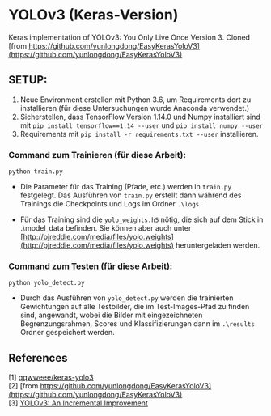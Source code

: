 # YOLOv3 (Keras-Version)
Keras implementation of YOLOv3: You Only Live Once Version 3.
Cloned [from https://github.com/yunlongdong/EasyKerasYoloV3](https://github.com/yunlongdong/EasyKerasYoloV3)

## SETUP:

1. Neue Environment erstellen mit Python 3.6, um Requirements dort zu installieren (für diese Untersuchungen wurde Anaconda verwendet.)
2. Sicherstellen, dass TensorFlow Version 1.14.0 und Numpy installiert sind mit ```pip install tensorflow==1.14 --user``` und ```pip install numpy --user```
3. Requirements mit ```pip install -r requirements.txt --user``` installieren.

### Command zum Trainieren (für diese Arbeit):
```python train.py```

- Die Parameter für das Training (Pfade, etc.) werden in ```train.py``` festgelegt. Das Ausführen von ```train.py``` erstellt dann während des Trainings die Checkpoints und Logs im Ordner ```.\logs.```

- Für das Training sind die ```yolo_weights.h5``` nötig, die sich auf dem Stick in .\model_data befinden. Sie können aber auch unter [http://pjreddie.com/media/files/yolo.weights](http://pjreddie.com/media/files/yolo.weights) heruntergeladen werden.

### Command zum Testen (für diese Arbeit):
```python yolo_detect.py```

- Durch das Ausführen von ```yolo_detect.py``` werden die trainierten Gewichtungen auf alle Testbilder, die im Test-Images-Pfad zu finden sind, angewandt, wobei die Bilder mit eingezeichneten Begrenzungsrahmen, Scores und Klassifizierungen dann im ```.\results``` Ordner gespeichert werden.

## References
[1] [qqwweee/keras-yolo3](https://github.com/qqwweee/keras-yolo3) <br>
[2] [from https://github.com/yunlongdong/EasyKerasYoloV3](https://github.com/yunlongdong/EasyKerasYoloV3) <br>
[3] [YOLOv3: An Incremental Improvement](https://arxiv.org/abs/1804.02767) <br>

